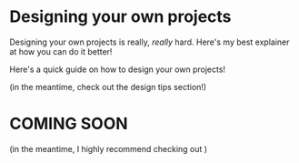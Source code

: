 # Designing your own projects

Designing your own projects is really, *really* hard. Here's my best explainer at how you can do it better!

Here's a quick guide on how to design your own projects!

(in the meantime, check out the design tips section!)


# COMING SOON

(in the meantime, I highly recommend checking out )